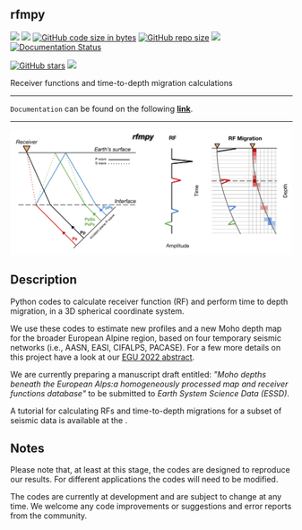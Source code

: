 rfmpy 
------------
[![](https://img.shields.io/github/last-commit/kemichai/rfmpy)]()
[![](https://img.shields.io/github/commit-activity/m/kemichai/rfmpy)]()
[![GitHub code size in bytes](https://img.shields.io/github/languages/code-size/kemichai/rfmpy)]()
[![GitHub repo size](https://img.shields.io/github/repo-size/kemichai/rfmpy)]()
[![](https://img.shields.io/github/license/kemichai/rfmpy)]()
[![Documentation Status](https://readthedocs.org/projects/rfmpy/badge/?version=latest)](https://rfmpy.readthedocs.io/en/latest/?badge=latest)

[![GitHub stars](https://img.shields.io/github/stars/kemichai/rfmpy?style=social)]()
[![](https://img.shields.io/github/forks/kemichai/rfmpy?style=social)]()

Receiver functions and time-to-depth migration calculations

---

`Documentation` can be found on the following **[link](https://rfmpy.readthedocs.io)**.

---

![My Image](docs/images/RFM_logo_alt.png)

Description 
------------
Python codes to calculate receiver function (RF) and 
perform time to depth migration, in a 3D spherical coordinate system. 

We use these codes to estimate new profiles and a new Moho depth map for the broader European
Alpine region, based on four temporary seismic networks (i.e., AASN, EASI, CIFALPS, PACASE).
For a few more details on this project have a look at our [EGU 2022 abstract](https://meetingorganizer.copernicus.org/EGU22/EGU22-8174.html).

We are currently preparing a manuscript draft entitled: 
_"Moho depths beneath the European Alps:a homogeneously processed map and receiver functions database"_
to be submitted to _Earth System Science Data (ESSD)_.

A tutorial for calculating RFs and time-to-depth migrations for a
subset of seismic data is available at the . 






Notes
------------
Please note that, at least at this stage, the codes are designed to reproduce our results.
For different applications the codes will need to be modified.

The codes are currently at development and are subject to 
change at any time. We welcome any code improvements or suggestions 
and error reports from the community. 

